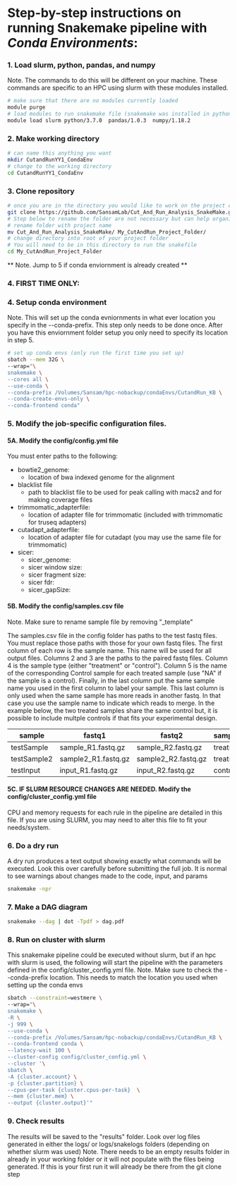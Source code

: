 # Step-by-step instructions on running Snakemake pipeline with ***Conda Environments***:

### 1.  Load slurm, python, pandas, and numpy
Note. The commands to do this will be different on your machine. These commands are specific to an HPC using slurm with these modules installed.
```bash
# make sure that there are no modules currently loaded
module purge
# load modules to run snakemake file (snakemake was installed in python on this specific cluster)
module load slurm python/3.7.0  pandas/1.0.3  numpy/1.18.2
```

### 2.  Make working directory
```bash
# can name this anything you want
mkdir CutandRunYY1_CondaEnv
# change to the working directory
cd CutandRunYY1_CondaEnv
```

### 3.  Clone repository
```bash
# once you are in the directory you would like to work on the project clone the github repo
git clone https://github.com/SansamLab/Cut_And_Run_Analysis_SnakeMake.git
# Step below to rename the folder are not necessary but can help organize your files
# rename folder with project name
mv Cut_And_Run_Analysis_SnakeMake/ My_CutAndRun_Project_Folder/
# change directory into root of your project folder
# You will need to be in this directory to run the snakefile
cd My_CutAndRun_Project_Folder
```
** Note. Jump to 5 if conda enviornment is already created **

### 4.  FIRST TIME ONLY:
### 4.  Setup conda environment
Note. This will set up the conda evniornments in what ever location you specify in the --conda-prefix. This step only needs to be done once. After you have this enviornment folder setup you only need to specify its location in step 5.
```bash
# set up conda envs (only run the first time you set up)
sbatch --mem 32G \
--wrap="\
snakemake \
--cores all \
--use-conda \
--conda-prefix /Volumes/Sansam/hpc-nobackup/condaEnvs/CutandRun_KB \
--conda-create-envs-only \
--conda-frontend conda"
```

### 5.  Modify the job-specific configuration files.
#### 5A.  Modify the config/config.yml file

You must enter paths to the following:
* bowtie2_genome:
  * location of bwa indexed genome for the alignment
* blacklist file
  * path to blacklist file to be used for peak calling with macs2 and for making coverage files
* trimmomatic_adapterfile:
  * location of adapter file for trimmomatic (included with trimmomatic for truseq adapters)
* cutadapt_adapterfile:
  * location of adapter file for cutadapt (you may use the same file for trimmomatic)
* sicer:
  * sicer_genome:
  * sicer window size:
  * sicer fragment size:
  * sicer fdr:
  * sicer_gapSize:

#### 5B.  Modify the config/samples.csv file
Note. Make sure to rename sample file by removing "_template"

The samples.csv file in the config folder has paths to the test fastq files. You must replace those paths with those for your own fastq files. The first column of each row is the sample name. This name will be used for all output files. Columns 2 and 3 are the paths to the paired fastq files. Column 4 is the sample type (either "treatment" or "control"). Column 5 is the name of the corresponding Control sample for each treated sample (use "NA" if the sample is a control). Finally, in the last column put the same sample name you used in the first column to label your sample. This last column is only used when the same sample has more reads in another fastq. In that case you use the sample name to indicate which reads to merge. In the example below, the two treated samples share the same control but, it is possible to include multple controls if that fits your experimental design.

| sample      | fastq1              | fastq2              | sampleType | Control   | merged_sample |
|-------------|---------------------|---------------------|------------|-----------|---------------|
| testSample  | sample_R1.fastq.gz  | sample_R2.fastq.gz  | treatment  | testInput | testSample    |
| testSample2 | sample2_R1.fastq.gz | sample2_R2.fastq.gz | treatment  | testInput | testSample2   |
| testInput   | input_R1.fastq.gz   | input_R2.fastq.gz   | control    | NA        | testInput     |

#### 5C.  IF SLURM RESOURCE CHANGES ARE NEEDED. Modify the config/cluster_config.yml file

CPU and memory requests for each rule in the pipeline are detailed in this file. If you are using SLURM, you may need to alter this file to fit your needs/system.

### 6.  Do a dry run
A dry run produces a text output showing exactly what commands will be executed. Look this over carefully before submitting the full job. It is normal to see warnings about changes made to the code, input, and params
```bash
snakemake -npr
```

### 7.  Make a DAG diagram
```bash
snakemake --dag | dot -Tpdf > dag.pdf
```

### 8.  Run on cluster with slurm
This snakemake pipeline could be executed without slurm, but if an hpc with slurm is used, the following will start the pipeline with the parameters defined in the config/cluster_config.yml file.
Note. Make sure to check the --conda-prefix location. This needs to match the location you used when setting up the conda envs
```bash
sbatch --constraint=westmere \
--wrap="\
snakemake \
-R \
-j 999 \
--use-conda \
--conda-prefix /Volumes/Sansam/hpc-nobackup/condaEnvs/CutandRun_KB \
--conda-frontend conda \
--latency-wait 100 \
--cluster-config config/cluster_config.yml \
--cluster '\
sbatch \
-A {cluster.account} \
-p {cluster.partition} \
--cpus-per-task {cluster.cpus-per-task}  \
--mem {cluster.mem} \
--output {cluster.output}'"
```

### 9.  Check results
The results will be saved to the "results" folder. Look over log files generated in either the logs/ or logs/snakelogs folders (depending on whether slurm was used)
Note. There needs to be an empty results folder in already in your working folder or it will not populate with the files being generated. If this is your first run it will already be there from the git clone step 
